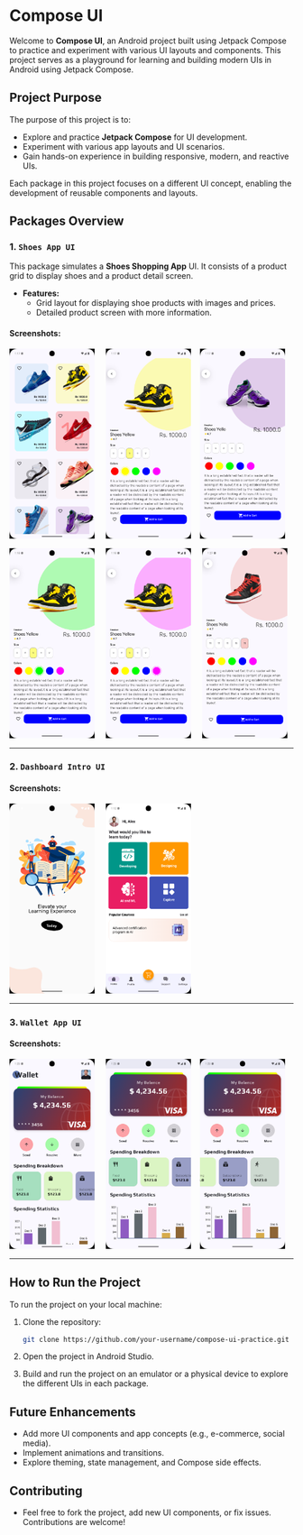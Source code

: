 # Compose UI

Welcome to **Compose UI**, an Android project built using Jetpack Compose to practice and experiment with various UI layouts and components. This project serves as a playground for learning and building modern UIs in Android using Jetpack Compose.

## Project Purpose

The purpose of this project is to:
- Explore and practice **Jetpack Compose** for UI development.
- Experiment with various app layouts and UI scenarios.
- Gain hands-on experience in building responsive, modern, and reactive UIs.

Each package in this project focuses on a different UI concept, enabling the development of reusable components and layouts.

## Packages Overview

### 1. `Shoes App UI`

This package simulates a **Shoes Shopping App** UI. It consists of a product grid to display shoes and a product detail screen.

- **Features:**
    - Grid layout for displaying shoe products with images and prices.
    - Detailed product screen with more information.

#### Screenshots:

<img src="media/shoes_1.png" width="30%"/>  &nbsp; &nbsp; <img src="media/shoes_2.png" width="30%"/>&nbsp; &nbsp; <img src="media/shoes_3.png" width="30%"/>

<img src="media/shoes_4.png" width="30%"/>    &nbsp; &nbsp;   <img src="media/shoes_5.png" width="30%"/>  &nbsp; &nbsp;     <img src="media/shoes_6.png" width="30%"/>


---

### 2. `Dashboard Intro UI`

#### Screenshots:
<img src="media/dashboard_ui_1.png" width="30%"/>  &nbsp; &nbsp;     <img src="media/dashboard_ui_2.png" width="30%"/>

---

### 3. `Wallet App UI`

#### Screenshots:
<img src="media/wallet_1.png" width="30%"/>  &nbsp; &nbsp;     <img src="media/wallet_2.png" width="30%"/>&nbsp; &nbsp;     <img src="media/wallet_3.png" width="30%"/>

---

## How to Run the Project

To run the project on your local machine:

1. Clone the repository:
   ```bash
   git clone https://github.com/your-username/compose-ui-practice.git

2. Open the project in Android Studio.

3. Build and run the project on an emulator or a physical device to explore the different UIs in each package.

## Future Enhancements
- Add more UI components and app concepts (e.g., e-commerce, social media).
- Implement animations and transitions.
- Explore theming, state management, and Compose side effects.

## Contributing
- Feel free to fork the project, add new UI components, or fix issues. Contributions are welcome!
